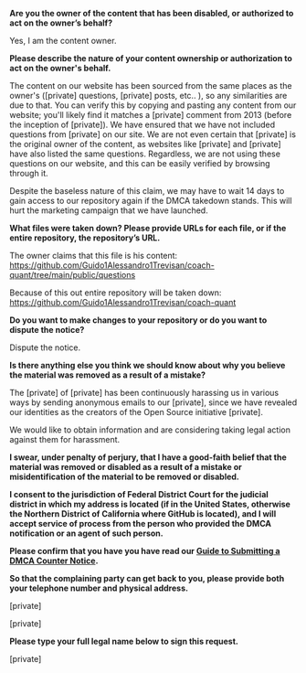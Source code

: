 **Are you the owner of the content that has been disabled, or authorized to act on the owner’s behalf?**

Yes, I am the content owner.

**Please describe the nature of your content ownership or authorization to act on the owner's behalf.**

The content on our website has been sourced from the same places as the owner's ([private] questions, [private] posts, etc.. ), so any similarities are due to that. You can verify this by copying and pasting any content from our website; you'll likely find it matches a [private] comment from 2013 (before the inception of [private]). We have ensured that we have not included questions from [private] on our site. We are not even certain that [private] is the original owner of the content, as websites like [private] and [private] have also listed the same questions. Regardless, we are not using these questions on our website, and this can be easily verified by browsing through it.

Despite the baseless nature of this claim, we may have to wait 14 days to gain access to our repository again if the DMCA takedown stands. This will hurt the marketing campaign that we have launched.

**What files were taken down? Please provide URLs for each file, or if the entire repository, the repository’s URL.**

The owner claims that this file is his content:  
https://github.com/Guido1Alessandro1Trevisan/coach-quant/tree/main/public/questions

Because of this out entire repository will be taken down:  
https://github.com/Guido1Alessandro1Trevisan/coach-quant

**Do you want to make changes to your repository or do you want to dispute the notice?**

Dispute the notice.

**Is there anything else you think we should know about why you believe the material was removed as a result of a mistake?**

The [private] of [private] has been continuously harassing us in various ways by sending anonymous emails to our [private], since we have revealed our identities as the creators of the Open Source initiative [private].

We would like to obtain information and are considering taking legal action against them for harassment.

**I swear, under penalty of perjury, that I have a good-faith belief that the material was removed or disabled as a result of a mistake or misidentification of the material to be removed or disabled.**

**I consent to the jurisdiction of Federal District Court for the judicial district in which my address is located (if in the United States, otherwise the Northern District of California where GitHub is located), and I will accept service of process from the person who provided the DMCA notification or an agent of such person.**

**Please confirm that you have you have read our <a href="https://docs.github.com/articles/guide-to-submitting-a-dmca-counter-notice">Guide to Submitting a DMCA Counter Notice</a>.**

**So that the complaining party can get back to you, please provide both your telephone number and physical address.**

[private]

[private]

**Please type your full legal name below to sign this request.**

[private]
